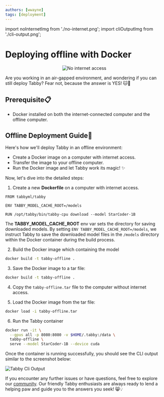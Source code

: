 ```yaml
---
authors: [wwayne]
tags: [deployment]
---
```


import noInternetImg from './no-internet.png';
import cliOutputImg from './cli-output.png';

# Deploying offline with Docker

<div align="center">
  <img src={noInternetImg} alt="No internet access" style={{ width: 400 }} />
</div>

Are you working in an air-gapped environment, and wondering if you can still deploy Tabby? Fear not, because the answer is YES! 🐱📣

## Prerequisite📋

* Docker installed on both the internet-connected computer and the offline computer.

## Offline Deployment Guide🐾

Here's how we'll deploy Tabby in an offline environment:

* Create a Docker image on a computer with internet access. 
* Transfer the image to your offline computer.
* Run the Docker image and let Tabby work its magic! ✨

Now, let's dive into the detailed steps:

1. Create a new **Dockerfile** on a computer with internet access.

```docker
FROM tabbyml/tabby

ENV TABBY_MODEL_CACHE_ROOT=/models

RUN /opt/tabby/bin/tabby-cpu download --model StarCoder-1B
```

The **TABBY_MODEL_CACHE_ROOT** env var sets the directory for saving downloaded models. By setting `ENV TABBY_MODEL_CACHE_ROOT=/models`, we instruct Tabby to save the downloaded model files in the `/models` directory within the Docker container during the build process.

2. Build the Docker image which containing the model

```bash
docker build -t tabby-offline .
```

3. Save the Docker image to a tar file:

```bash
docker build -t tabby-offline .
```

4. Copy the `tabby-offline.tar` file to the computer without internet access.

5. Load the Docker image from the tar file:

```bash
docker load -i tabby-offline.tar
```

6. Run the Tabby container

```bash
docker run -it \
  --gpus all -p 8080:8080 -v $HOME/.tabby:/data \
  tabby-offline \
  serve --model StarCoder-1B --device cuda
```

Once the container is running successfully, you should see the CLI output similar to the screenshot below:

![Tabby Cli Output](./cli-output.png)

If you encounter any further issues or have questions, feel free to explore our [community](https://slack.tabbyml.com/). Our friendly Tabby enthusiasts are always ready to lend a helping paw and guide you to the answers you seek! 😸💡
